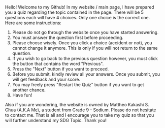 Hello! Welcome to my Github! In my website / main page, I have prepared you a quiz regarding the topic contained in the page. There will be 5 questions each will have 4 choices. Only one choice is the correct one. Here are some instructions:

1. Please do not go through the website once you have started answering.
2. You must answer the question first before proceeding.
3. Please choose wisely. Once you click a choice (accident or not), you cannot change it anymore. This is only if you will not return to the same question.
4. If you wish to go back to the previous question however, you must click the button that contains the word "Previous".
5. Press the "Next" button if you want to proceed. 
6. Before you submit, kindly review all your answers. Once you submit, you will get feedback and your score.
7. You may freely press "Restart the Quiz" button if you want to get another chance.
8. Have fun!

Also if you are wondering, the website is owned by Mattheo Kakashi S. Chua (A.K.A Me), a student from Grade 9 - Sodium. 
Please do not hesitate to contact me. That is all and I encourage you to take my quiz so that you will further understand my SDG Topic. Thank you!
